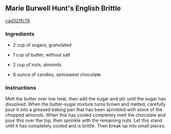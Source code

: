 ## Marie Burwell Hunt's English Brittle

[cad321fc78](http://www.food.com/recipe/marie-burwell-hunts-english-brittle-343639)

### Ingredients

 - 2 cup of sugars, granulated

 - 1 cup of butter, without salt

 - 2 cup of nuts, almonds

 - 8 ounce of candies, semisweet chocolate

### Instructions

Melt the butter over low heat, then add the sugar and stir until the sugar has dissolved. When the butter-sugar mixture turns brown and melted, carefully pour it into a greased baking pan that has been sprinkled with some of the chopped almonds. When this has cooled completely melt the chocolate and pour this over the top, then sprinkle with the remaining nuts. Let this stand until it has completely cooled and is brittle. Then break up into small pieces.